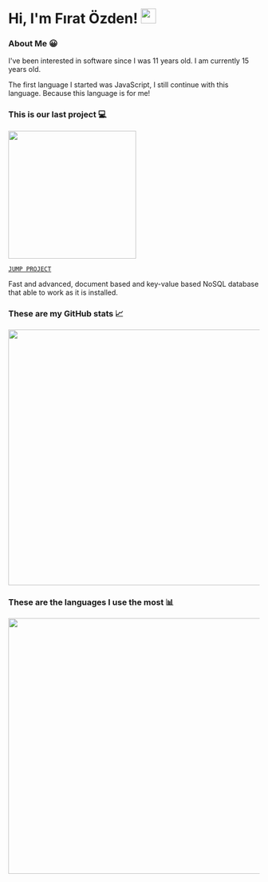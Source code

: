 # Hi, I'm Fırat Özden! <img src="https://i.ibb.co/DRcs4Y6/unknown.gif" width="30px"/>

### About Me 😀

I've been interested in software since I was 11 years old. I am currently 15 years old.

The first language I started was JavaScript, I still continue with this language. Because this language is for me!

### This is our last project 💻

<img src="https://i.ibb.co/mbJC8yX/unknown.png" width="256px"/>

[`JUMP PROJECT`](https://npmjs.com/package/peakdb)

Fast and advanced, document based and key-value based NoSQL database that able to work as it is installed.

### These are my GitHub stats 📈

<img src="https://github-readme-stats.vercel.app/api?username=fir4tozden&show_icons=true&theme=tokyonight" width="512px"/>

### These are the languages I use the most 📊

<img src="https://github-readme-stats.vercel.app/api/top-langs?username=fir4tozden&layout=compact&theme=tokyonight" width="512px"/>

